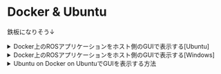 # Docker & Ubuntu

鉄板になりそう↓
<details><summary>Docker上のROSアプリケーションをホスト側のGUIで表示する[Ubuntu]</summary>
 
[Docker上のROSアプリケーションをホスト側のGUIで表示する](https://qiita.com/chikuta/items/a62cd1d8d945f9b826b1#:~:text=Docker%E4%B8%8A%E3%81%AEROS%E3%82%A2%E3%83%97%E3%83%AA%E3%82%B1%E3%83%BC%E3%82%B7%E3%83%A7%E3%83%B3%E3%82%92%E3%83%9B%E3%82%B9%E3%83%88%E5%81%B4%E3%81%AEGUI%E3%81%A7%E8%A1%A8%E7%A4%BA%E3%81%99%E3%82%8B)

</details>

<details><summary>Docker上のROSアプリケーションをホスト側のGUIで表示する[Windows]</summary>
 
 [Docker上のROSアプリケーションをホスト側のGUIで表示する](https://qiita.com/chikuta/items/a62cd1d8d945f9b826b1#:~:text=Docker%E4%B8%8A%E3%81%AEROS%E3%82%A2%E3%83%97%E3%83%AA%E3%82%B1%E3%83%BC%E3%82%B7%E3%83%A7%E3%83%B3%E3%82%92%E3%83%9B%E3%82%B9%E3%83%88%E5%81%B4%E3%81%AEGUI%E3%81%A7%E8%A1%A8%E7%A4%BA%E3%81%99%E3%82%8B)
 
 下記を削り、
 ```bash
xhost +local:root
 ```
 下記を追加（IPはWSlのip）
 ```bash
 export DISPLAY = 172.168.XX.XX 
 ``` 
 さらに,
 
[LinuxアプリをWindowsで動かそう SLでLinuxのGUIアプリを起動する話](https://veresk.hatenablog.com/entry/2020/02/26/190000)

 上記から、windows側でVcXsrv起動時に、Extra serrings でAdditional parameter for VcXsrvに-nowgl　を追加
 
</details>

<details><summary>Ubuntu on Docker on UbuntuでGUIを表示する方法</summary>
  
https://qiita.com/mocobt/items/726024fa1abf54d843e1
 
</details>
